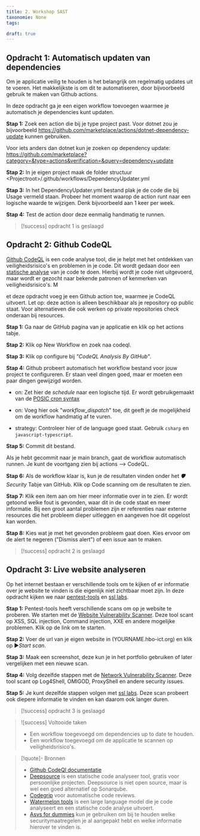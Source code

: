 ```yaml
---
title: 2. Workshop SAST
taxonomie: None
tags:

draft: true 
---
```

## Opdracht 1: Automatisch updaten van dependencies
Om je applicatie veilig te houden is het belangrijk om regelmatig updates uit te voeren. Het makkelijkste is om dit te automatiseren, door bijvoorbeeld gebruik te maken van Github actions.

In deze opdracht ga je een eigen workflow toevoegen waarmee je automatisch je dependencies kunt updaten.

**Stap 1:** Zoek een action die bij je type project past. Voor dotnet zou je bijvoorbeeld <https://github.com/marketplace/actions/dotnet-dependency-update> kunnen gebruiken.

Voor iets anders dan dotnet kun je zoeken op dependency update: <https://github.com/marketplace?category=&type=actions&verification=&query=dependency+update>

**Stap 2:** In je eigen project maak de folder structuur \<Projectroot\>/.github/workflows/DependencyUpdater.yml

**Stap 3:** In het DependencyUpdater.yml bestand plak je de code die bij Usage vermeld staan. Probeer het moment waarop de action runt naar een logische waarde te wijzigen. Denk bijvoorbeeld aan 1 keer per week.

**Stap 4:** Test de action door deze eenmalig handmatig te runnen.

> [!success] opdracht 1 is geslaagd

## Opdracht 2: Github CodeQL
[Github CodeQL](https://codeql.github.com/) is een code analyse tool, die je helpt met het ontdekken van veiligheidsrisico's en problemen in je code. Dit wordt gedaan door een [statische analyse](https://en.wikipedia.org/wiki/Static_application_security_testing) van je code te doen. Hierbij wordt je code niet uitgevoerd, maar wordt er gezocht naar bekende patronen of kenmerken van veiligheidsrisico's. M

et deze opdracht voeg je een Github action toe, waarmee je CodeQL uitvoert. Let op: deze action is alleen beschikbaar als je repository op public staat. Voor alternatieven die ook werken op private repositories check onderaan bij resources.

**Stap 1:** Ga naar de GitHub pagina van je applicatie en klik op het actions tabje.

**Stap 2:** Klik op New Workflow en zoek naa codeql.

**Stap 3:** Klik op configure bij *"CodeQL Analysis By GitHub"*.

**Stap 4:** Github probeert automatisch het workflow bestand voor jouw project te configureren. Er staan veel dingen goed, maar er moeten een paar dingen gewijzigd worden.

- on: Zet hier de *schedule* naar een logische tijd. Er wordt gebruikgemaakt van de [POSIC cron syntax](https://pubs.opengroup.org/onlinepubs/9699919799/utilities/crontab.html#tag_20_25_07)

- on: Voeg hier ook "*workflow_dispatch*" toe, dit geeft je de mogelijkheid om de workflow handmatig af te vuren.

- strategy: Controleer hier of de language goed staat. Gebruik `csharp` en `javascript-typescript`.

**Stap 5:** Commit dit bestand.

Als je hebt gecommit naar je main branch, gaat de workflow automatisch runnen. Je kunt de voortgang zien bij actions --> CodeQL.

**Stap 6:** Als de workflow klaar is, kun je de resultaten vinden onder het *🛡️Security* Tabje van GitHub. Klik op Code scanning om de resultaten te zien.

**Stap 7:** Klik een item aan om hier meer informatie over in te zien. Er wordt getoond welke fout is gevonden, waar dit in de code staat en meer informatie. Bij een groot aantal problemen zijn er referenties naar externe resources die het probleem dieper uitleggen en aangeven hoe dit opgelost kan worden.

**Stap 8:** Kies wat je met het gevonden probleem gaat doen. Kies ervoor om de alert te negeren ("Dismiss alert") of een issue aan te maken.

> [!success] opdracht 2 is geslaagd

## Opdracht 3: Live website analyseren
Op het internet bestaan er verschillende tools om te kijken of er informatie over je website te vinden is die eigenlijk niet zichtbaar moet zijn. In deze opdracht kijken we naar [pentest-tools](https://pentest-tools.com/) en [ssl labs](https://www.ssllabs.com/).

**Stap 1:** Pentest-tools heeft verschillende scans om op je website te proberen. We starten met de [Website Vulnerability Scanner](https://pentest-tools.com/website-vulnerability-scanning/website-scanner). Deze tool scant op XSS, SQL injection, Command injection, XXE en andere mogelijke problemen. Klik op de link om te starten.

**Stap 2:** Voer de url van je eigen website in (YOURNAME.hbo-ict.org) en klik op ▶️*Start scan*.

**Stap 3:** Maak een screenshot, deze kun je in het portfolio gebruiken of later vergelijken met een nieuwe scan.

**Stap 4:** Volg dezelfde stappen met de [Network Vulnerability Scanner](https://pentest-tools.com/network-vulnerability-scanning/network-security-scanner-online-openvas). Deze tool scant op Log4Shell, OMIGOD, ProxyShell en andere security issues.

**Stap 5:** Je kunt dezelfde stappen volgen met [ssl labs](https://www.ssllabs.com/ssltest/). Deze scan probeert ook diepere informatie te vinden en kan daarom ook langer duren.

> [!success] opdracht 3 is geslaagd

> ![success] Voltooide taken
> - Een workflow toegevoegd om dependencies up to date te houden.
> - Een workflow toegevoegd om de applicatie te scannen op veiligheidsrisico's.

> [!quote]- Bronnen
> - [Github CodeQl documentatie](https://codeql.github.com/docs/)
> - [Deepsource](https://deepsource.com) is een statische code analyseer tool, gratis voor persoonlijke projecten. Deepsource is niet open source, maar is wel een goed alternatief op Sonarqube.
>- [Codegrip](https://www.codegrip.tech/) voor automatische code reviews.
>- [Watermelon tools](https://www.watermelontools.com/) is een large language model die je code analyseert en een statische code analyse uitvoert.
>- [Asvs for dummies](https://asvs-for-dummies.pages.dev/) kun je gebruiken om bij te houden welke securitymaatregelen je al aangepakt hebt en welke informatie hierover te vinden is.

